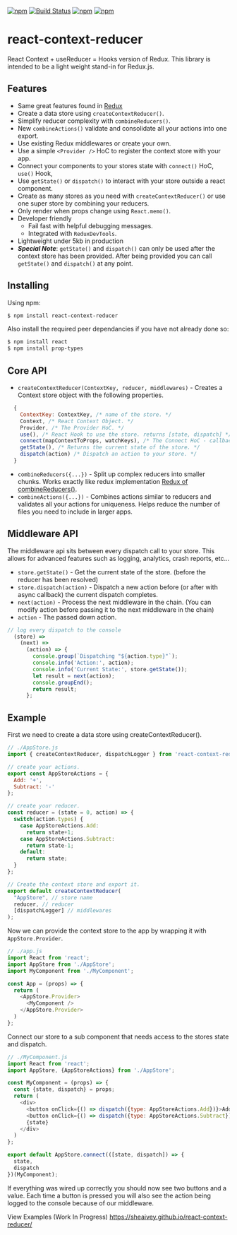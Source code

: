 
[![npm](https://img.shields.io/npm/v/react-context-reducer.svg)](https://www.npmjs.com/package/react-context-reducer) [![Build Status](https://travis-ci.org/sheaivey/react-context-reducer.svg?branch=master)](https://travis-ci.org/sheaivey/react-context-reducer) [![npm](https://img.shields.io/npm/l/react-context-reducer.svg)](https://github.com/sheaivey/react-context-reducer/blob/master/LICENSE) [![npm](https://img.shields.io/npm/dt/react-context-reducer.svg)](https://www.npmjs.com/package/react-context-reducer)
# react-context-reducer
React Context + useReducer = Hooks version of Redux. This library is intended to be a light weight stand-in for Redux.js.

## Features
- Same great features found in [Redux](https://github.com/reduxjs/redux)
- Create a data store using `createContextReducer()`.
- Simplify reducer complexity with `combineReducers()`.
- New `combineActions()` validate and consolidate all your actions into one export.
- Use existing Redux middlewares or create your own.
- Use a simple `<Provider />` HoC to register the context store with your app.
- Connect your components to your stores state with `connect()` HoC, `use()` Hook,
- Use `getState()` or `dispatch()` to interact with your store outside a react component.
- Create as many stores as you need with `createContextReducer()` or use one super store by combining your reducers.
- Only render when props change using `React.memo()`.
- Developer friendly
  - Fail fast with helpful debugging messages.
  - Integrated with `ReduxDevTools`.
- Lightweight under 5kb in production
- ***Special Note***: `getState()` and `dispatch()` can only be used after the context store has been provided. After being provided you can call `getState()` and `dispatch()` at any point.

## Installing

Using npm:

```bash
$ npm install react-context-reducer
```

Also install the required peer dependancies if you have not already done so:

```bash
$ npm install react
$ npm install prop-types
```

## Core API
- `createContextReducer(ContextKey, reducer, middlewares)` - Creates a Context store object with the following properties.
```js
  {
    ContextKey: ContextKey, /* name of the store. */
    Context, /* React Context Object. */
    Provider, /* The Provider HoC. */
    use(), /* React Hook to use the store. returns [state, dispatch] */
    connect(mapContextToProps, watchKeys), /* The Connect HoC - callback function to map [state, dispatch] to props. */
    getState(), /* Returns the current state of the store. */
    dispatch(action) /* Dispatch an action to your store. */
  }
```
- `combineReducers({...})` - Split up complex reducers into smaller chunks. Works exactly like redux implementation [Redux of combineReducers()](https://redux.js.org/recipes/structuring-reducers/using-combinereducers).
- `combineActions({...})` - Combines actions similar to reducers and validates all your actions for uniqueness. Helps reduce the number of files you need to include in larger apps.


## Middleware API
The middleware api sits between every dispatch call to your store. This allows for advanced features such as logging, analytics, crash reports, etc...
- `store.getState()` - Get the current state of the store. (before the reducer has been resolved)
- `store.dispatch(action)` - Dispatch a new action before (or after with async callback) the current dispatch completes.
- `next(action)` - Process the next middleware in the chain. (You can modify action before passing it to the next middleware in the chain)
- `action` - The passed down action.
```js
// log every dispatch to the console
  (store) =>
    (next) =>
      (action) => {
        console.group(`Dispatching "${action.type}"`);
        console.info('Action:', action);
        console.info('Current State:', store.getState());
        let result = next(action);
        console.groupEnd();
        return result;
      };
```

## Example
First we need to create a data store using createContextReducer().

```js
// ./AppStore.js
import { createContextReducer, dispatchLogger } from 'react-context-reducer';

// create your actions.
export const AppStoreActions = {
  Add: '+',
  Subtract: '-'
};

// create your reducer.
const reducer = (state = 0, action) => {
  switch(action.types) {
    case AppStoreActions.Add:
      return state+1;
    case AppStoreActions.Subtract:
      return state-1;
    default:
      return state;
  }
};

// Create the context store and export it.
export default createContextReducer(
  "AppStore", // store name
  reducer, // reducer
  [dispatchLogger] // middlewares
);
```

Now we can provide the context store to the app by wrapping it with `AppStore.Provider`.
```js
// ./app.js
import React from 'react';
import AppStore from './AppStore';
import MyComponent from './MyComponent';

const App = (props) => {
  return (
    <AppStore.Provider>
      <MyComponent />
    </AppStore.Provider>
  )
};
```

Connect our store to a sub component that needs access to the stores state and dispatch.
```js
// ./MyComponent.js
import React from 'react';
import AppStore, {AppStoreActions} from './AppStore';

const MyComponent = (props) => {
  const {state, dispatch} = props;
  return (
    <div>
      <button onClick={() => dispatch({type: AppStoreActions.Add})}>Add</button>
      <button onClick={() => dispatch({type: AppStoreActions.Subtract})}>Subtract</button>
      {state}
    </div>
  )
};

export default AppStore.connect(([state, dispatch]) => {
  state,
  dispatch
})(MyComponent);
```

If everything was wired up correctly you should now see two buttons and a value. Each time a button is pressed you will also see the action being logged to the console because of our middleware.

View Examples (Work In Progress)
https://sheaivey.github.io/react-context-reducer/
